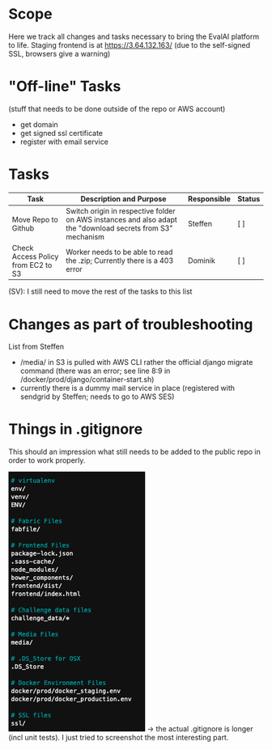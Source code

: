 # Scope
Here we track all changes and tasks necessary to bring the EvalAI platform to life.
Staging frontend is at https://3.64.132.163/ (due to the self-signed SSL, browsers give a warning)

# "Off-line" Tasks
(stuff that needs to be done outside of the repo or AWS account)
- get domain
- get signed ssl certificate
- register with email service

# Tasks
| Task | Description and Purpose | Responsible | Status |
|--|--|--|--|
| Move Repo to Github | Switch origin in respective folder on AWS instances and also adapt the "download secrets from S3" mechanism | Steffen | [ ] |
| Check Access Policy from EC2 to S3| Worker needs to be able to read the .zip; Currently there is a 403 error | Dominik | [ ] |
(SV): I still need to move the rest of the tasks to this list

# Changes as part of troubleshooting

List from Steffen
- /media/ in S3 is pulled with AWS CLI rather the official django migrate command (there was an error; see line 8:9 in /docker/prod/django/container-start.sh)
- currently there is a dummy mail service in place (registered with sendgrid by Steffen; needs to go to AWS SES)


# Things in .gitignore
This should an impression what still needs to be added to the public repo in order to work properly.

![image.png](/.attachments/image-4dfade01-5c15-4009-8663-104dd054f380.png)
-> the actual .gitignore is longer (incl unit tests). I just tried to screenshot the most interesting part.